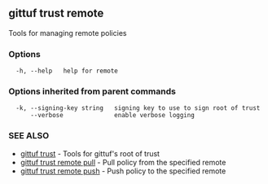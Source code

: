 ## gittuf trust remote

Tools for managing remote policies

### Options

```
  -h, --help   help for remote
```

### Options inherited from parent commands

```
  -k, --signing-key string   signing key to use to sign root of trust
      --verbose              enable verbose logging
```

### SEE ALSO

* [gittuf trust](gittuf_trust.md)	 - Tools for gittuf's root of trust
* [gittuf trust remote pull](gittuf_trust_remote_pull.md)	 - Pull policy from the specified remote
* [gittuf trust remote push](gittuf_trust_remote_push.md)	 - Push policy to the specified remote

